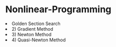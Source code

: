 # Nonlinear-Programming

<li>Golden Section Search </li>
<li>2) Gradient Method </li>
<li>3) Newton Method </li>
<li>4) Quasi-Newton Method </li>
